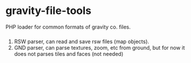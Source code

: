 # gravity-file-tools
PHP loader for common formats of gravity co. files.

### 

1.  RSW parser, can read and save rsw files (map objects).
2.  GND parser, can parse textures, zoom, etc from ground, but for now it does not parses tiles and faces (not needed)